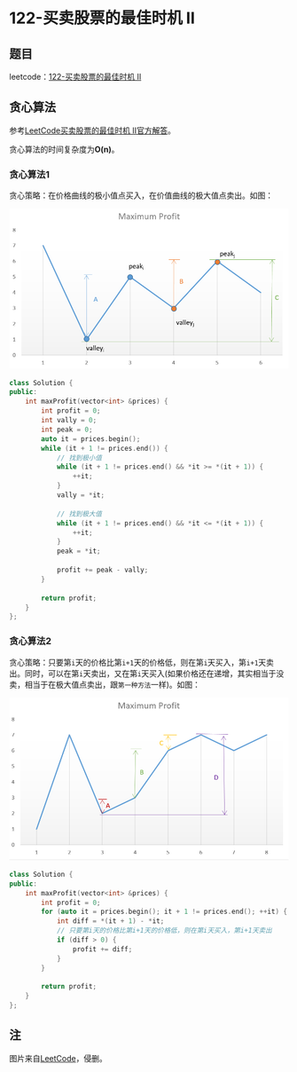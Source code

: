 # 122-买卖股票的最佳时机 II

## 题目

leetcode：[122-买卖股票的最佳时机 II](https://leetcode-cn.com/problems/best-time-to-buy-and-sell-stock-ii/)

## 贪心算法

参考[LeetCode买卖股票的最佳时机 II官方解答](https://leetcode-cn.com/problems/best-time-to-buy-and-sell-stock-ii/solution/)。

贪心算法的时间复杂度为**O(n)**。

### 贪心算法1

贪心策略：在价格曲线的极小值点买入，在价值曲线的极大值点卖出。如图：

![贪心算法1](./greedy1.png)

```c++
class Solution {
public:
    int maxProfit(vector<int> &prices) {
        int profit = 0;
        int vally = 0;
        int peak = 0;
        auto it = prices.begin();
        while (it + 1 != prices.end()) {
            // 找到极小值
            while (it + 1 != prices.end() && *it >= *(it + 1)) {
                ++it;
            }
            vally = *it;

            // 找到极大值
            while (it + 1 != prices.end() && *it <= *(it + 1)) {
                ++it;
            }
            peak = *it;

            profit += peak - vally;
        }

        return profit;
    }
};
```

### 贪心算法2

贪心策略：只要第`i`天的价格比第`i+1`天的价格低，则在第`i`天买入，第`i+1`天卖出。同时，可以在第`i`天卖出，又在第`i`天买入(如果价格还在递增，其实相当于没卖，相当于在极大值点卖出，跟`第一种方法`一样)。如图：

![贪心算法2](./greedy2.png)

```c++
class Solution {
public:
    int maxProfit(vector<int> &prices) {
        int profit = 0;
        for (auto it = prices.begin(); it + 1 != prices.end(); ++it) {
            int diff = *(it + 1) - *it;
            // 只要第i天的价格比第i+1天的价格低，则在第i天买入，第i+1天卖出
            if (diff > 0) {
                profit += diff;
            }
        }

        return profit;
    }
};
```

## 注

图片来自[LeetCode](https://leetcode-cn.com/problems/best-time-to-buy-and-sell-stock-ii/solution/)，侵删。